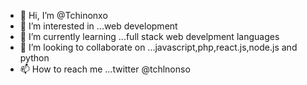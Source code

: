 - 👋 Hi, I’m @Tchinonxo
- 👀 I’m interested in ...web development
- 🌱 I’m currently learning ...full stack web develpment languages
- 💞️ I’m looking to collaborate on ...javascript,php,react.js,node.js and python
- 📫 How to reach me ...twitter @tchlnonso

<!---
Tchinonxo/Tchinonxo is a ✨ special ✨ repository because its `README.md` (this file) appears on your GitHub profile.
You can click the Preview link to take a look at your changes.
--->
